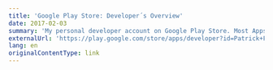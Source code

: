 ```yaml
---
title: 'Google Play Store: Developer´s Overview'
date: 2017-02-03
summary: 'My personal developer account on Google Play Store. Most Apps are Demo Apps for various OSS Android libraries with no active development since around 2018.'
externalUrl: 'https://play.google.com/store/apps/developer?id=Patrick+Favre-Bulle'
lang: en
originalContentType: link
---
```

